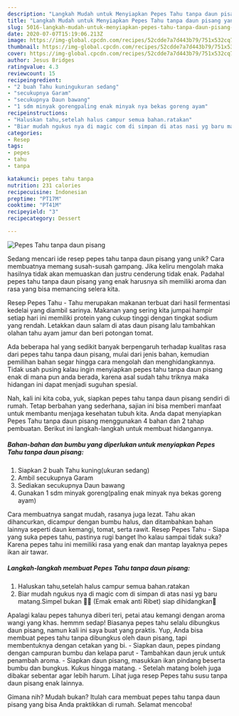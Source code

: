 ```yaml
---
description: "Langkah Mudah untuk Menyiapkan Pepes Tahu tanpa daun pisang yang Menggugah Selera"
title: "Langkah Mudah untuk Menyiapkan Pepes Tahu tanpa daun pisang yang Menggugah Selera"
slug: 5016-langkah-mudah-untuk-menyiapkan-pepes-tahu-tanpa-daun-pisang-yang-menggugah-selera
date: 2020-07-07T15:19:06.213Z
image: https://img-global.cpcdn.com/recipes/52cdde7a7d443b79/751x532cq70/pepes-tahu-tanpa-daun-pisang-foto-resep-utama.jpg
thumbnail: https://img-global.cpcdn.com/recipes/52cdde7a7d443b79/751x532cq70/pepes-tahu-tanpa-daun-pisang-foto-resep-utama.jpg
cover: https://img-global.cpcdn.com/recipes/52cdde7a7d443b79/751x532cq70/pepes-tahu-tanpa-daun-pisang-foto-resep-utama.jpg
author: Jesus Bridges
ratingvalue: 4.3
reviewcount: 15
recipeingredient:
- "2 buah Tahu kuningukuran sedang"
- "secukupnya Garam"
- "secukupnya Daun bawang"
- "1 sdm minyak gorengpaling enak minyak nya bekas goreng ayam"
recipeinstructions:
- "Haluskan tahu,setelah halus campur semua bahan.ratakan"
- "Biar mudah ngukus nya di magic com di simpan di atas nasi yg baru matang.Simpel bukan 🤭😁 (Emak emak anti Ribet) siap dihidangkan🤤"
categories:
- Resep
tags:
- pepes
- tahu
- tanpa

katakunci: pepes tahu tanpa 
nutrition: 231 calories
recipecuisine: Indonesian
preptime: "PT17M"
cooktime: "PT41M"
recipeyield: "3"
recipecategory: Dessert

---
```



![Pepes Tahu tanpa daun pisang](https://img-global.cpcdn.com/recipes/52cdde7a7d443b79/751x532cq70/pepes-tahu-tanpa-daun-pisang-foto-resep-utama.jpg)

Sedang mencari ide resep pepes tahu tanpa daun pisang yang unik? Cara membuatnya memang susah-susah gampang. Jika keliru mengolah maka hasilnya tidak akan memuaskan dan justru cenderung tidak enak. Padahal pepes tahu tanpa daun pisang yang enak harusnya sih memiliki aroma dan rasa yang bisa memancing selera kita.

Resep Pepes Tahu - Tahu merupakan makanan terbuat dari hasil fermentasi kedelai yang diambil sarinya. Makanan yang sering kita jumpai hampir setiap hari ini memiliki protein yang cukup tinggi dengan tingkat sodium yang rendah. Letakkan daun salam di atas daun pisang lalu tambahkan olahan tahu ayam jamur dan beri potongan tomat.

Ada beberapa hal yang sedikit banyak berpengaruh terhadap kualitas rasa dari pepes tahu tanpa daun pisang, mulai dari jenis bahan, kemudian pemilihan bahan segar hingga cara mengolah dan menghidangkannya. Tidak usah pusing kalau ingin menyiapkan pepes tahu tanpa daun pisang enak di mana pun anda berada, karena asal sudah tahu triknya maka hidangan ini dapat menjadi suguhan spesial.


Nah, kali ini kita coba, yuk, siapkan pepes tahu tanpa daun pisang sendiri di rumah. Tetap berbahan yang sederhana, sajian ini bisa memberi manfaat untuk membantu menjaga kesehatan tubuh kita. Anda dapat menyiapkan Pepes Tahu tanpa daun pisang menggunakan 4 bahan dan 2 tahap pembuatan. Berikut ini langkah-langkah untuk membuat hidangannya.

<!--inarticleads1-->

##### Bahan-bahan dan bumbu yang diperlukan untuk menyiapkan Pepes Tahu tanpa daun pisang:

1. Siapkan 2 buah Tahu kuning(ukuran sedang)
1. Ambil secukupnya Garam
1. Sediakan secukupnya Daun bawang
1. Gunakan 1 sdm minyak goreng(paling enak minyak nya bekas goreng ayam)


Cara membuatnya sangat mudah, rasanya juga lezat. Tahu akan dihancurkan, dicampur dengan bumbu halus, dan ditambahkan bahan lainnya seperti daun kemangi, tomat, serta rawit. Resep Pepes Tahu - Siapa yang suka pepes tahu, pastinya rugi banget lho kalau sampai tidak suka? Karena pepes tahu ini memiliki rasa yang enak dan mantap layaknya pepes ikan air tawar. 

<!--inarticleads2-->

##### Langkah-langkah membuat Pepes Tahu tanpa daun pisang:

1. Haluskan tahu,setelah halus campur semua bahan.ratakan
1. Biar mudah ngukus nya di magic com di simpan di atas nasi yg baru matang.Simpel bukan 🤭😁 (Emak emak anti Ribet) siap dihidangkan🤤


Apalagi kalau pepes tahunya diberi teri, petai atau kemangi dengan aroma wangi yang khas. hemmm sedap! Biasanya pepes tahu selalu dibungkus daun pisang, namun kali ini saya buat yang praktis. Yup, Anda bisa membuat pepes tahu tanpa dibungkus oleh daun pisang, tapi membentuknya dengan cetakan yang bi. - Siapkan daun, pepes pindang dengan campuran bumbu dan kelapa parut - Tambahkan daun jeruk untuk penambah aroma. - Siapkan daun pisang, masukkan ikan pindang beserta bumbu dan bungkus. Kukus hingga matang. - Setelah matang boleh juga dibakar sebentar agar lebih harum. Lihat juga resep Pepes tahu susu tanpa daun pisang enak lainnya. 

Gimana nih? Mudah bukan? Itulah cara membuat pepes tahu tanpa daun pisang yang bisa Anda praktikkan di rumah. Selamat mencoba!
